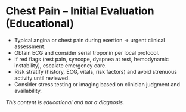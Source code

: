 # Chest Pain – Initial Evaluation (Educational)

- Typical angina or chest pain during exertion → urgent clinical assessment.
- Obtain ECG and consider serial troponin per local protocol.
- If red flags (rest pain, syncope, dyspnea at rest, hemodynamic instability), escalate emergency care.
- Risk stratify (history, ECG, vitals, risk factors) and avoid strenuous activity until reviewed.
- Consider stress testing or imaging based on clinician judgment and availability.

*This content is educational and not a diagnosis.*
